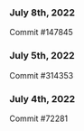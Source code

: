 ### July 8th, 2022

Commit #147845

### July 5th, 2022

Commit #314353


### July 4th, 2022

Commit #72281
